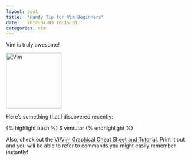 ```yaml
---
layout: post
title:  "Handy Tip for Vim Beginners"
date:   2012-04-03 10:15:01
categories: vim
---
```


Vim is truly awesome!

<div class="bb-pull-right bb-border bb-gap-inside bb-gap-left">
	<img src="{{site.baseurl}}/assets/images/logo_vim.png" alt="Vim" title="Vim" width="150" />
</div>

Here’s something that I discovered recently:

{% highlight bash %}
$ vimtutor
{% endhighlight %}

Also, check out the [Vi/Vim Graphical Cheat Sheet and Tutorial](http://www.viemu.com/a_vi_vim_graphical_cheat_sheet_tutorial.html). Print it out and you will be able to refer to commands you might easily remember instantly!